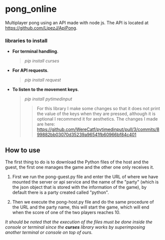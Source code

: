 # pong_online

Multiplayer pong using an API made with node js. The API is located at https://github.com/LipezJ/ApiPong.

### libraries to install
* **For terminal handling**.
  > _pip install curses_
* **For API requests**.
  > _pip install request_
* **To listen to the movement keys**.
  > _pip install pytimedinput_
  > > For this library I make some changes so that it does not print the value of the keys when they are pressed, although it is optional I recommend it for aesthetics.
  > > The changes I made are here: https://github.com/WereCatf/pytimedinput/pull/3/commits/899882bb03070d35239a96541fb60966bf84c401

## How to use
The first thing to do is to download the Python files of the host and the guest, the first one manages the game and the other one only receives it.

1. First we run the pong-guest.py file and enter the URL of where we have mounted the server or api service and the name of the "party" (which is the json object that is stored with the information of the game), by default there is a party created called "python".

2. Then we execute the pong-host.py file and do the same procedure of the URL and the party name, this will start the game, which will end when the score of one of the two players reaches 10.

_It should be noted that the execution of the files must be done inside the console or terminal since the **curses** library works by superimposing another terminal or console on top of ours._

